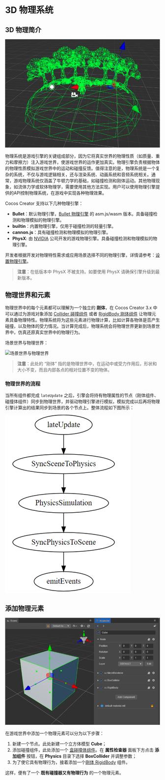 # 3D 物理系统

## 3D 物理简介

![physics-system](img/physics-system.jpg)

物理系统是游戏引擎的关键组成部分，因为它将真实世界的物理性质（如质量、重力和摩擦力）注入游戏世界，使游戏世界的运作更加真实。物理引擎负责根据物体的物理性质模拟游戏世界中的运动和碰撞反馈。值得注意的是，物理系统是一个复杂的系统，不仅与游戏逻辑相关，还与渲染系统、动画系统和音频系统相关。通常，游戏物理系统仅涵盖了牛顿力学的基础，如碰撞检测和刚体运动。其他物理现象，如流体力学或软体物理学，需要使用其他方法实现。用户可以使用物理引擎提供的API控制物理系统，在游戏中实现各种物理效果。

Cocos Creator 支持以下几种物理引擎：

- **Bullet**：默认物理引擎，[Bullet 物理引擎](https://pybullet.org/wordpress/) 的 asm.js/wasm 版本。具备碰撞检测和物理模拟的物理引擎。
- **builtin**：内置物理引擎，仅用于碰撞检测的轻量引擎。
- **cannon.js**：具有碰撞检测和物理模拟的物理引擎。
- **PhysX**: 由 [NVIDIA](https://developer.nvidia.com/physx-sdk) 公司开发的游戏物理引擎。具备碰撞检测和物理模拟的物理引擎。

开发者根据开发对物理特性需求或应用场景选择不同的物理引擎，详情请参考：[设置物理引擎](physics-engine.md)。

> **注意**：在低版本中 PhysX 不被支持。如要使用 PhysX 请确保引擎升级到最新版本。

## 物理世界和元素

物理世界中的每个元素都可以理解为一个独立的 **刚体**，在 Cocos Creator 3.x 中可以通过为游戏对象添加 [Collider 碰撞组件](physics-collider.md) 或者 [RigidBody 刚体组件](physics-rigidbody.md) 让物理元素具备物理特性。物理系统将为这些元素进行物理计算，比如计算各物体是否产生碰撞，以及物体的受力情况。当计算完成后，物理系统会将物理世界更新到场景世界中，仿真还原真实世界中的物理行为。

场景世界与物理世界：

![场景世界与物理世界](img/physics-world.jpg)

> **注意**：此处的 “刚体” 指的是物理世界中，在运动中或受力作用后，形状和大小不变，而且内部各点的相对位置不变的物体。

### 物理世界的流程

当所有组件都完成 `lateUpdate` 之后，引擎会将持有物理属性的节点（刚体组件、碰撞体组件）同步到物理世界，并驱动物理引擎进行模拟，模拟完成以后再将物理引擎计算出的结果同步到场景的各个节点上。整体流程如下图所示：

![phy](img/physics-pipeline.png)

## 添加物理元素

![add-element](img/physics-element.png)

在游戏世界中添加一个物理元素可以分为以下步骤：

1. 新建一个节点。此处新建一个立方体模型 **Cube**；
2. 添加碰撞组件，此处添加一个 [盒碰撞体组件](physics-collider.md#%E7%9B%92%E7%A2%B0%E6%92%9E%E5%99%A8%E7%BB%84%E4%BB%B6-boxcollider)。在 **属性检查器** 面板下方点击 **添加组件** 按钮，在 **Physics** 目录下选择 **BoxCollider** 并调整参数；
3. 为了使它具有物理行为，接着添加一个[刚体 RigidBody](physics-rigidbody.md) 组件。

这样，便有了一个 **既有碰撞器又有物理行为** 的一个物理元素。
